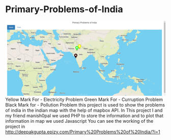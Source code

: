 # Primary-Problems-of-India
![](img/myimage.PNG)
Yellow Mark For - Electricity Problem   Green Mark For - Curruption Problem  Black Mark for - Pollution Problem
this project is used to show the problems of india in the indian map with the help of mapbox API.
In This project I and my friend manish0pal we used PHP to store the information and to plot that information in map we used Javascript
You can see the working of the project in http://deepakgupta.epizy.com/Primary%20Problems%20of%20India/?i=1
